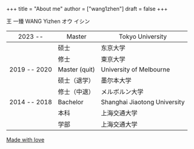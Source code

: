 +++
title = "About me"
author = ["wang1zhen"]
draft = false
+++

王 一臻 WANG Yizhen オウ イシン

<style>
.my-table th {
    font-weight: normal;
}
</style>

<div class="ox-hugo-table my-table">

| 2023 --      | Master        | Tokyo University             |
|--------------|---------------|------------------------------|
|              | 硕士          | 东京大学                     |
|              | 修士          | 東京大学                     |
| 2019 -- 2020 | Master (quit) | University of Melbourne      |
|              | 硕士（退学）  | 墨尔本大学                   |
|              | 修士（中退）  | メルボルン大学               |
| 2014 -- 2018 | Bachelor      | Shanghai Jiaotong University |
|              | 本科          | 上海交通大学                 |
|              | 学部          | 上海交通大学                 |

</div>

[Made with love](https://love.wang1zhen.top)

